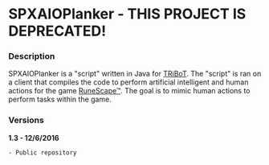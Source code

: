 # SPXAIOPlanker - THIS PROJECT IS DEPRECATED!

### Description
SPXAIOPlanker is a "script" written in Java for [TRiBoT](http://tribot.com). The "script" is ran on a client that compiles the code to perform
artificial intelligent and human actions for the game [RuneScape™](http://runescape.com). The goal is to mimic human actions to perform tasks within
the game.

### Versions
**1.3 - 12/6/2016**
```sh
- Public repository
```

